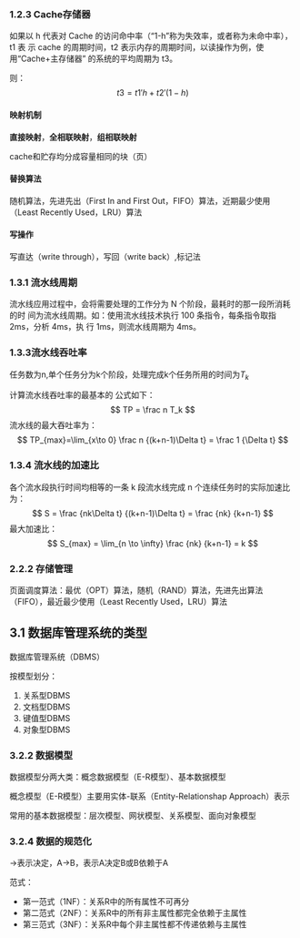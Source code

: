 ### 1.2.3 Cache存储器

如果以 h 代表对 Cache 的访问命中率（“1-h”称为失效率，或者称为未命中率），t1 表 示 cache 的周期时间，t2 表示内存的周期时间，以读操作为例，使用“Cache+主存储器” 的系统的平均周期为 t3。

则： 
$$
t3 =t1′h+t2′(1-h)
$$

#### 映射机制

**直接映射**，**全相联映射**，**组相联映射**

cache和贮存均分成容量相同的块（页）

#### 替换算法

随机算法，先进先出（First In and First Out，FIFO）算法，近期最少使用（Least Recently Used，LRU）算法

#### 写操作

写直达（write through），写回（write back）,标记法

### 1.3.1 流水线周期

流水线应用过程中，会将需要处理的工作分为 N 个阶段，最耗时的那一段所消耗的时 间为流水线周期。如：使用流水线技术执行 100 条指令，每条指令取指 2ms，分析 4ms，执 行 1ms，则流水线周期为 4ms。

### 1.3.3流水线吞吐率

任务数为n,单个任务分为k个阶段，处理完成k个任务所用的时间为$T_k$

计算流水线吞吐率的最基本的 公式如下：
$$
TP = \frac n T_k
$$
流水线的最大吞吐率为：
$$
TP_{max}=\lim_{x\to 0} \frac n {(k+n-1)\Delta t} = \frac 1 {\Delta t}
$$

### 1.3.4 流水线的加速比

各个流水段执行时间均相等的一条 k 段流水线完成 n 个连续任务时的实际加速比为：
$$
S = \frac {nk\Delta t} {(k+n-1)\Delta t} = \frac {nk} {k+n-1}
$$
最大加速比：
$$
S_{max} = \lim_{n \to \infty} \frac {nk} {k+n-1} = k
$$

### 2.2.2 存储管理

页面调度算法：最优（OPT）算法，随机（RAND）算法，先进先出算法（FIFO），最近最少使用（Least Recently Used，LRU）算法

## 3.1 数据库管理系统的类型

数据库管理系统（DBMS）

按模型划分：

1. 关系型DBMS
2. 文档型DBMS
3. 键值型DBMS
4. 对象型DBMS

### 3.2.2 数据模型

数据模型分两大类：概念数据模型（E-R模型）、基本数据模型

概念模型（E-R模型）主要用实体-联系（Entity-Relationshap Approach）表示

常用的基本数据模型：层次模型、网状模型、关系模型、面向对象模型

### 3.2.4 数据的规范化

→表示决定，A→B，表示A决定B或B依赖于A

范式：

* 第一范式（1NF）：关系R中的所有属性不可再分
* 第二范式（2NF）：关系R中的所有非主属性都完全依赖于主属性
* 第三范式（3NF）：关系R中每个非主属性都不传递依赖与主属性

